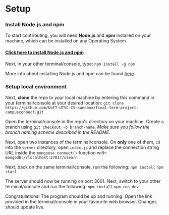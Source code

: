 # Setup

### Install Node.js and npm
To start contributing, you will need **Node.js** and **npm** installed on your machine, which can be installed on any Operating System.
#### [Click here to install Node.js and npm](https://nodejs.org/en/download/package-manager)

Next, in your other terminal/console, type:
`npm install -g npm`

More info about installing Node.js and npm can be found [here](https://docs.npmjs.com/downloading-and-installing-node-js-and-npm).


### Setup local environment
Next, **clone** the repo to your local machine by entering this command in your terminal/console at your desired location:
`git clone https://github.com/UofT-UTSC-CS-sandbox/final-term-project-campusconnect.git`

Open the terminal/console in the repo's directory on your machine. Create a branch using `git checkout -b branch-name`. *Make sure you follow the branch naming scheme described in the README*.

Next, open two instances of the terminal/console. On **only** one of them, `cd` into the `server` directory, open `index.js` and replace the connection string URL inside the `mongoose.connect()` function with:
`mongodb://localhost:27017/ulearn`

Next, back on the same terminal/console, run the following:
`npm install`
`npm start`

The server should now be running on port 3001. Next, switch to your other terminal/console and run the following:
`npm install`
`npm run dev`

Congratulations! The program should be up and running. Open the link provided in the terminal/console in your favourite web browser. Changes should update live.
